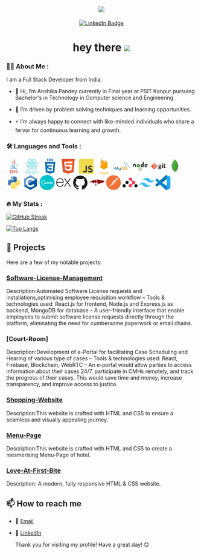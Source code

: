 
<div id="header" align="center">
  <img src="https://media.giphy.com/media/v1.Y2lkPTc5MGI3NjExYnh0NXUxZ2JvdDY4dzg1eDlwcnA3NWIxajZvYWVwbTdveGRkZGpzYyZlcD12MV9pbnRlcm5hbF9naWZfYnlfaWQmY3Q9cw/aIJDrOomj81MQZz2uO/giphy.gif" width="100"/>
</div>
<div align="center">
<img src="https://komarev.com/ghpvc/?username=your-github-username&style=flat-square&color=blue" alt=""/>
</div>
<div id="badges" align="center">
  <a href="https://www.linkedin.com/in/anshika-pandey-0593b0229/">
    <img src="https://img.shields.io/badge/LinkedIn-blue?style=for-the-badge&logo=linkedin&logoColor=white" alt="LinkedIn Badge"/>
  </a>
</div>
<h1 align="center">
  hey there
  <img src="https://media.giphy.com/media/hvRJCLFzcasrR4ia7z/giphy.gif" width="30px"/>
</h1>


### :woman_technologist: About Me :

I am a Full Stack Developer from India.

- :telescope: 
 Hi, I’m Anshika Pandey currently in Final year at PSIT Kanpur pursuing Bachelor's in Technology in Computer science and Engineering.

- :seedling:  I’m driven by problem solving techniques and learning opportunities.

- :zap:  I’m always happy to connect with like-minded individuals who share a fervor for continuous learning and growth.

### :hammer_and_wrench: Languages and Tools :
<div>
  <img src="https://github.com/devicons/devicon/blob/master/icons/java/java-original-wordmark.svg" title="Java" alt="Java" width="40" height="40"/>&nbsp;
  <img src="https://github.com/devicons/devicon/blob/master/icons/react/react-original-wordmark.svg" title="React" alt="React" width="40" height="40"/>&nbsp;
  <img src="https://github.com/devicons/devicon/blob/master/icons/css3/css3-plain-wordmark.svg"  title="CSS3" alt="CSS" width="40" height="40"/>&nbsp;
  <img src="https://github.com/devicons/devicon/blob/master/icons/html5/html5-original.svg" title="HTML5" alt="HTML" width="40" height="40"/>&nbsp;
  <img src="https://github.com/devicons/devicon/blob/master/icons/javascript/javascript-original.svg" title="JavaScript" alt="JavaScript" width="40" height="40"/>&nbsp;
  <img src="https://github.com/devicons/devicon/blob/master/icons/firebase/firebase-plain-wordmark.svg" title="Firebase" alt="Firebase" width="40" height="40"/>&nbsp;
  <img src="https://github.com/devicons/devicon/blob/master/icons/mysql/mysql-original-wordmark.svg" title="MySQL"  alt="MySQL" width="40" height="40"/>&nbsp;
  <img src="https://github.com/devicons/devicon/blob/master/icons/nodejs/nodejs-original-wordmark.svg" title="NodeJS" alt="NodeJS" width="40" height="40"/>&nbsp;
  <img src="https://github.com/devicons/devicon/blob/master/icons/git/git-original-wordmark.svg" title="Git" **alt="Git" width="40" height="40"/>
  <img src="https://github.com/devicons/devicon/blob/master/icons/mongodb/mongodb-original.svg" title="MongoDB" **alt="MongoDB" width="40" height="40"/>
  <img src="https://github.com/devicons/devicon/blob/master/icons/python/python-original.svg" title="Python" **alt="Python" width="40" height="40"/>
  <img src="https://github.com/devicons/devicon/blob/master/icons/c/c-original.svg" title="C/C++" **alt="C/C++" width="40" height="40"/>
  <img src="https://github.com/devicons/devicon/blob/master/icons/canva/canva-original.svg" title="Canva" **alt="Canva" width="40" height="40"/>
   <img src="https://github.com/devicons/devicon/blob/master/icons/express/express-original.svg" title="Express" **alt="Express" width="40" height="40"/>
  <img src="https://github.com/devicons/devicon/blob/master/icons/github/github-original.svg" title="Github" **alt="Github" width="40" height="40"/>
     <img src="https://github.com/devicons/devicon/blob/master/icons/mongoose/mongoose-original.svg" title="Mongoose" **alt="Mongoose" width="40" height="40"/>
  <img src="https://github.com/devicons/devicon/blob/master/icons/postman/postman-original.svg" **alt="Postman" width="40" height="40"/>
    <img src="https://github.com/devicons/devicon/blob/master/icons/reactrouter/reactrouter-original.svg" title="Reactrouter" **alt="Reactrouter" width="40" height="40"/>
  <img src="https://github.com/devicons/devicon/blob/master/icons/tailwindcss/tailwindcss-original.svg" **alt="Tailwindcss" width="40" height="40"/>
    <img src="https://github.com/devicons/devicon/blob/master/icons/vscode/vscode-original.svg" **alt="VSCode" width="40" height="40"/>
</div>

  ### :fire: My Stats :
  [![GitHub Streak](http://github-readme-streak-stats.herokuapp.com?user=AnshikaPandey27&theme=dark&background=000000)](https://git.io/streak-stats)

  [![Top Langs](https://github-readme-stats.vercel.app/api/top-langs/?username=AnshikaPandey27&layout=compact&theme=vision-friendly-dark)](https://github.com/anuraghazra/github-readme-stats)

  ## 🚀 Projects
Here are a few of my notable projects:

### [Software-License-Management](https://github.com/AnshikaPandey27/Software-License-Management)

Description:Automated Software License requests and installations,optimising employee requisition workflow
– Tools & technologies used: React.js for frontend, Node.js and Express.js as backend, MongoDB for database
– A user-friendly interface that enable employees to submit software license requests directly through the platform,
eliminating the need for cumbersome paperwork or email chains.

### [Court-Room]

Description:Development of e-Portal for facilitating Case Scheduling and Hearing of various type of cases
– Tools & technologies used: React, Firebase, Blockchain, WebRTC
– An e-portal would allow parties to access information about their cases 24/7, participate in CMHs remotely, and
track the progress of their cases. This would save time and money, increase transparency, and improve access to
justice.


### [Shopping-Website](https://github.com/AnshikaPandey27/Shopping-Website)

Description:This website is crafted with HTML and CSS to ensure a seamless and visually appealing journey.

### [Menu-Page](https://github.com/AnshikaPandey27/Menu_Page-of-Hotel)

Description:This website is crafted with HTML and CSS to create a mesmerising Menu-Page of hotel.

### [Love-At-First-Bite](https://github.com/AnshikaPandey27/Love-At-First-Bite)

Description: A modern, fully responsive HTML & CSS website.




  ## 📫 How to reach me
  - 📧 [Email](mailto:anshikapandey2702@gmail.com)
- 💼 [LinkedIn](https://www.linkedin.com/in/anshika-pandey-0593b0229/)

  Thank you for visiting my profile! Have a great day! 😊
